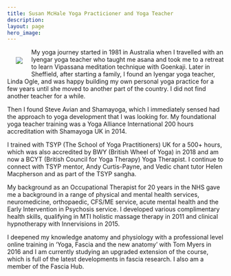 ```yaml
---
title: Susan McHale Yoga Practicioner and Yoga Teacher
description:
layout: page
hero_image: 
---
```




<img style="float: left; padding: 20px;" src="https://res.cloudinary.com/shamayoga/image/upload/v1613919134/susan-mchale.jpg"/>

My yoga journey started in 1981 in Australia when I travelled with an Iyengar yoga teacher who taught me asana and took me to a retreat to learn Vipassana meditation technique with Goenkaji. Later in Sheffield, after starting a family, I found an Iyengar yoga teacher, Linda Ogle, and was happy building my own personal yoga practice for a few years until she moved to another part of the country.  I did not find another teacher for a while. 

<p>Then I found Steve Avian and Shamayoga, which I immediately sensed had the approach to yoga development that I was looking for. My foundational yoga teacher training was a Yoga Alliance International 200 hours accreditation with Shamayoga UK in 2014. </p> 

<p>I trained with TSYP (The School of Yoga Practitioners) UK for a 500+ hours, which was also accredited by BWY (British Wheel of Yoga) in 2018 and am now a BCYT (British Council for Yoga Therapy) Yoga Therapist. I continue to connect with TSYP mentor, Andy Curtis-Payne, and Vedic chant tutor Helen Macpherson and as part of the TSYP sangha.</p>

<p>My background as an Occupational Therapist for 20 years in the NHS gave me a background in a range of physical and mental health services, neuromedicine, orthopaedic, CFS/ME service, acute mental health and the Early Intervention in Psychosis service. I developed various complimentary health skills, qualifying in MTI holistic massage therapy in 2011 and clinical hypnotherapy with Innervisions in 2015.</p>

<p>I deepened my knowledge anatomy and physiology with a professional level online training in ‘Yoga, Fascia and the new anatomy’ with Tom Myers in 2016 and I am currently studying an upgraded extension of the course, which is full of the latest developments in fascia research. I also am a member of the Fascia Hub.</p>